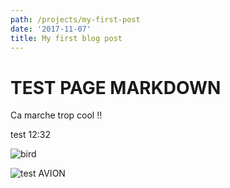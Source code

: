 ```yaml
---
path: /projects/my-first-post
date: '2017-11-07'
title: My first blog post
---
```

# TEST PAGE MARKDOWN

Ca marche trop cool !!

test 12:32

![bird](/images/uploads/labs.png)

![test AVION](/images/uploads/plane.jpg)
